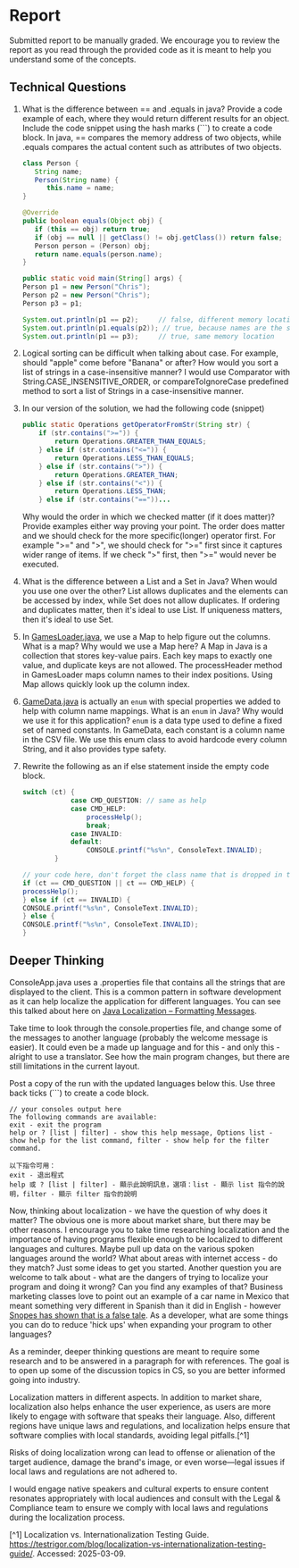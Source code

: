 # Report

Submitted report to be manually graded. We encourage you to review the report as you read through the provided
code as it is meant to help you understand some of the concepts. 

## Technical Questions

1. What is the difference between == and .equals in java? Provide a code example of each, where they would return different results for an object. Include the code snippet using the hash marks (```) to create a code block.
   In java, == compares the memory address of two objects, while .equals compares the actual content such as attributes of two objects.
   ```java
   class Person {
      String name;
      Person(String name) {
         this.name = name;
   }
   
   @Override
   public boolean equals(Object obj) {
      if (this == obj) return true;
      if (obj == null || getClass() != obj.getClass()) return false;
      Person person = (Person) obj;
      return name.equals(person.name);
   }
   
   public static void main(String[] args) {
   Person p1 = new Person("Chris");
   Person p2 = new Person("Chris");
   Person p3 = p1;
   
   System.out.println(p1 == p2);     // false, different memory locations
   System.out.println(p1.equals(p2)); // true, because names are the same
   System.out.println(p1 == p3);     // true, same memory location
   
   ```

2. Logical sorting can be difficult when talking about case. For example, should "apple" come before "Banana" or after? How would you sort a list of strings in a case-insensitive manner?
   I would use Comparator with String.CASE_INSENSITIVE_ORDER, or compareToIgnoreCase predefined method to sort a list of Strings in a case-insensitive manner.



3. In our version of the solution, we had the following code (snippet)
    ```java
    public static Operations getOperatorFromStr(String str) {
        if (str.contains(">=")) {
            return Operations.GREATER_THAN_EQUALS;
        } else if (str.contains("<=")) {
            return Operations.LESS_THAN_EQUALS;
        } else if (str.contains(">")) {
            return Operations.GREATER_THAN;
        } else if (str.contains("<")) {
            return Operations.LESS_THAN;
        } else if (str.contains("=="))...
    ```
    Why would the order in which we checked matter (if it does matter)? Provide examples either way proving your point. 
   The order does matter and we should check for the more specific(longer) operator first. For example ">=" and ">", we should check for ">=" first since it captures wider range of items. If we check ">" first, then ">=" would never be executed.


4. What is the difference between a List and a Set in Java? When would you use one over the other? 
   List allows duplicates and the elements can be accessed by index, while Set does not allow duplicates. If ordering and duplicates matter, then it's ideal to use List. If uniqueness matters, then it's ideal to use Set.



5. In [GamesLoader.java](src/main/java/student/GamesLoader.java), we use a Map to help figure out the columns. What is a map? Why would we use a Map here?
   A Map in Java is a collection that stores key-value pairs. Each key maps to exactly one value, and duplicate keys are not allowed.
   The processHeader method in GamesLoader maps column names to their index positions. Using Map allows quickly look up the column index.



6. [GameData.java](src/main/java/student/GameData.java) is actually an `enum` with special properties we added to help with column name mappings. What is an `enum` in Java? Why would we use it for this application?
   `enum` is a data type used to define a fixed set of named constants. In GameData, each constant is a column name in the CSV file. We use this enum class to avoid hardcode every column String, and it also provides type safety.

   

7. Rewrite the following as an if else statement inside the empty code block.
    ```java
    switch (ct) {
                case CMD_QUESTION: // same as help
                case CMD_HELP:
                    processHelp();
                    break;
                case INVALID:
                default:
                    CONSOLE.printf("%s%n", ConsoleText.INVALID);
            }
    ``` 

    ```java
    // your code here, don't forget the class name that is dropped in the switch block..
   if (ct == CMD_QUESTION || ct == CMD_HELP) {
   processHelp();
   } else if (ct == INVALID) {
   CONSOLE.printf("%s%n", ConsoleText.INVALID);
   } else {
   CONSOLE.printf("%s%n", ConsoleText.INVALID);
   }
    ```

## Deeper Thinking

ConsoleApp.java uses a .properties file that contains all the strings
that are displayed to the client. This is a common pattern in software development
as it can help localize the application for different languages. You can see this
talked about here on [Java Localization – Formatting Messages](https://www.baeldung.com/java-localization-messages-formatting).

Take time to look through the console.properties file, and change some of the messages to
another language (probably the welcome message is easier). It could even be a made up language and for this - and only this - alright to use a translator. See how the main program changes, but there are still limitations in 
the current layout. 

Post a copy of the run with the updated languages below this. Use three back ticks (```) to create a code block. 

```text
// your consoles output here
The following commands are available:
exit - exit the program
help or ? [list | filter] - show this help message, Options list - show help for the list command, filter - show help for the filter command.

以下指令可用：
exit - 退出程式
help 或 ? [list | filter] - 顯示此說明訊息，選項：list - 顯示 list 指令的說明，filter - 顯示 filter 指令的說明
```

Now, thinking about localization - we have the question of why does it matter? The obvious
one is more about market share, but there may be other reasons.  I encourage
you to take time researching localization and the importance of having programs
flexible enough to be localized to different languages and cultures. Maybe pull up data on the
various spoken languages around the world? What about areas with internet access - do they match? Just some ideas to get you started. Another question you are welcome to talk about - what are the dangers of trying to localize your program and doing it wrong? Can you find any examples of that? Business marketing classes love to point out an example of a car name in Mexico that meant something very different in Spanish than it did in English - however [Snopes has shown that is a false tale](https://www.snopes.com/fact-check/chevrolet-nova-name-spanish/).  As a developer, what are some things you can do to reduce 'hick ups' when expanding your program to other languages?

As a reminder, deeper thinking questions are meant to require some research and to be answered in a paragraph for with references. The goal is to open up some of the discussion topics in CS, so you are better informed going into industry. 


Localization matters in different aspects. In addition to market share, localization also helps enhance the user experience, as users are more likely to engage with software that speaks their language. Also, different regions have unique laws and regulations, and localization helps ensure that software complies with local standards, avoiding legal pitfalls.[^1]

Risks of doing localization wrong can lead to offense or alienation of the target audience, damage the brand's image, or even worse—legal issues if local laws and regulations are not adhered to.

I would engage native speakers and cultural experts to ensure content resonates appropriately with local audiences and consult with the Legal & Compliance team to ensure we comply with local laws and regulations during the localization process.

[^1] Localization vs. Internationalization Testing Guide. https://testrigor.com/blog/localization-vs-internationalization-testing-guide/. Accessed: 2025-03-09.